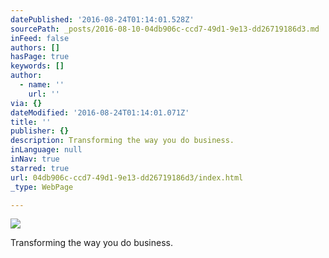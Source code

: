 ```yaml
---
datePublished: '2016-08-24T01:14:01.528Z'
sourcePath: _posts/2016-08-10-04db906c-ccd7-49d1-9e13-dd26719186d3.md
inFeed: false
authors: []
hasPage: true
keywords: []
author:
  - name: ''
    url: ''
via: {}
dateModified: '2016-08-24T01:14:01.071Z'
title: ''
publisher: {}
description: Transforming the way you do business.
inLanguage: null
inNav: true
starred: true
url: 04db906c-ccd7-49d1-9e13-dd26719186d3/index.html
_type: WebPage

---
```

![](https://the-grid-user-content.s3-us-west-2.amazonaws.com/329e189d-c37d-47d9-9af1-02c517052c42.jpg)

Transforming the way you do business.